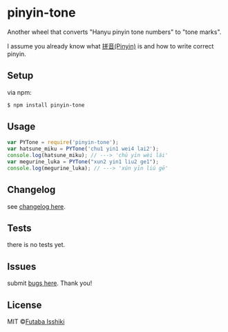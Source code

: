# pinyin-tone
Another wheel that converts "Hanyu pinyin tone numbers" to "tone marks".

I assume you already know what [拼音(Pinyin)](https://en.wikipedia.org/wiki/Pinyin) is and how to write correct pinyin.

## Setup

via npm:
```bash
$ npm install pinyin-tone
```

## Usage
```javascript
var PYTone = require('pinyin-tone');
var hatsune_miku = PYTone('chu1 yin1 wei4 lai2');
console.log(hatsune_miku); // ---> 'chū yīn wèi lái'
var megurine_luka = PYTone("xun2 yin1 liu2 ge1");
console.log(megurine_luka); // ---> 'xún yīn liú gē'
```

## Changelog

see [changelog here](https://github.com/issiki/pinyin-tone-marks/blob/master/CHANGELOG.md).

## Tests

there is no tests yet.

## Issues

submit [bugs here](https://github.com/issiki/pinyin-tone-marks/issues). Thank you!

## License
MIT ©[Futaba Isshiki](https://futaba.love)
